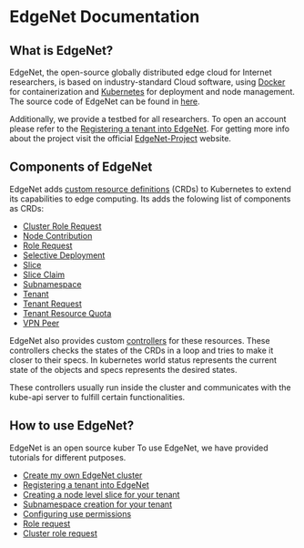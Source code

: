 # EdgeNet Documentation

## What is EdgeNet?
EdgeNet, the open-source globally distributed edge cloud for Internet researchers, is based on industry-standard Cloud software, using [Docker](https://www.docker.com/) for containerization and [Kubernetes](https://kubernetes.io/) for deployment and node management. The source code of EdgeNet can be found in [here](https://github.com/EdgeNet-project/edgenet). 

Additionally, we provide a testbed for all researchers. To open an account please refer to the [Registering a tenant into EdgeNet](tenant_registration.md). For getting more info about the project visit the official [EdgeNet-Project](https://www.edge-net.org/) website.

## Components of EdgeNet
EdgeNet adds [custom resource definitions](https://kubernetes.io/docs/concepts/extend-kubernetes/api-extension/custom-resources/) (CRDs) to Kubernetes to extend its capabilities to edge computing. Its adds the folowing list of components as CRDs:
* [Cluster Role Request](custom_resources.md#cluster-role-request)
* [Node Contribution](custom_resources.md#node-contribution)
* [Role Request](custom_resources.md#role-request)
* [Selective Deployment](custom_resources.md#selective-deployment)
* [Slice](custom_resources.md#slice)
* [Slice Claim](custom_resources.md#slice-claim)
* [Subnamespace](custom_resources.md#subnamespace)
* [Tenant](custom_resources.md#tenant)
* [Tenant Request](custom_resources.md#tenant-request)
* [Tenant Resource Quota](custom_resources.md#tenant-resource-quota)
* [VPN Peer](custom_resources.md#vpn-peer)

<!-- Individual explainations of the CRDs can be found [here](custom_resources.md). -->

EdgeNet also provides custom [controllers](https://kubernetes.io/docs/concepts/architecture/controller/) for these resources. These controllers checks the states of the CRDs in a loop and tries to make it closer to their specs. In kubernetes world status represents the current state of the objects and specs represents the desired states.

These controllers usually run inside the cluster and communicates with the kube-api server to fulfill certain functionalities.

## How to use EdgeNet?
EdgeNet is an open source kuber
To use EdgeNet, we have provided tutorials for different putposes. 

* [Create my own EdgeNet cluster](cluster_creation.md)
* [Registering a tenant into EdgeNet](tenant_registration.md)
* [Creating a node level slice for your tenant](slice_creation.md)
* [Subnamespace creation for your tenant](subnamespace_creation.md)
* [Configuring use permissions](user_permissions.md)
* [Role request](role_request.md)
* [Cluster role request](cluster_role_request.md)

